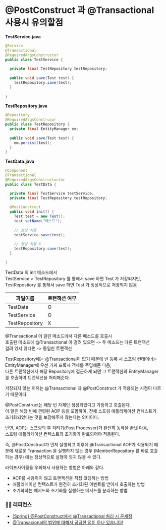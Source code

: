 # @PostConstruct 과 @Transactional 사용시 유의할점

**TestService.java**
```java
@Service
@Transactional
@RequiredArgsConstructor
public class TestService {
  
  private final TestRepository testRepository;
  
  public void save(Test test) {
    testRepository.save(test);
  }
  
}
```

**TestRepository.java**
```java
@Repository
@RequiredArgsConstrucor
public class TestRepository {
  private final EntityManager em;
  
  public void save(Test test) {
    em.persist(test);
  }
}
```


**TestData.java**
```java
@Component
@Transactional
@RequiredArgsConstructuctor
public class TestData {

  private final TestService testService;
  private final TestRepository testRepository;
  
  @PostConstruct
  public void init() {
    Test test = new Test();
    test.setName("테스트");
    
    // 정상 작동 
    testService.save(test);
    
    // 정상 작동 X
    testRepository.save(test);
  }

}
```

TestData 의 init 메소드에서<br>
TestService > TestRepository 를 통해서 save 하면 Test 가 저장되지만, <br>
TestRepostiory 를 통해서 save 하면 Test 가 정상적으로 저장되지 않음 

|파일이름|트랜잭션 여부|
|---|---|
|TestData|O|
|TestService|O|
|TestRepository|X|

@Transactional 이 걸린 메소드에서 다른 메소드를 호출시<br>
호출된 메소드에 @Transactional 이 걸려 있으면 -> 두 메소드는 다른 트랜잭션<br>
걸려 있지 않다면 -> 동일한 트랜잭션

TestRepository에는 @Transactional이 없기 때문에 빈 등록 시 스프링 컨테이너는 EntityManager에 우선 가짜 프록시 객체를 주입해준 다음, <br>
다른 트랜잭션에서 해당 Repository에 접근하게 되면 그 트랜잭션의 EntityManager를 호출하여 트랜잭션을 처리해준다. 

저장되지 않는 이유는 @Transactional 과 @PostConstruct 가 적용되는 시점이 다르기 때문이다. 

@PostConstruct는 해당 빈 자체만 생성되었다고 가정하고 호출된다. <br>
이 말은 해당 빈에 관련된 AOP 등을 포함하여, 전체 스프링 애플리케이션 컨텍스트가 초기화되었다는 것을 보장해주지 않는다는 의미이다.

반면, AOP는 스프링의 후 처리기(Post Processer)가 완전히 동작을 끝낸 다음, <br>
스프링 애플리케이션 컨텍스트의 초기화가 완료되어야 적용된다.

즉, @PostConstruct가 먼저 실행되고 이후에 @Transactional AOP가 적용되기 때문에 새로운 Transaction 을 실행하지 않는 경우 (MemberRepository 를 바로 호출하는 경우) 에는 정상적으로 실행이 되지 않을 수 있다. 

라이프사이클을 우회해서 사용하는 방법은 아래와 같다. 
- AOP를 사용하지 않고 트랜잭션을 직접 코딩하는 방법
- 애플리케이션 컨텍스트가 완전히 초기화된 이벤트를 받아서 호출하는 방법
- 초기화하는 메서드와 초기화를 실행하는 메서드를 분리하는 방법

### 🙇‍♀️ 레퍼런스 
- [[Spring] @PostConstruct에서 @Transactional 처리 시 문제점](https://sorjfkrh5078.tistory.com/311)
- [@Transacional의 범위에 대해서 궁금한 점이 하나 있습니다!](https://www.inflearn.com/questions/270247)


